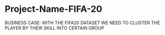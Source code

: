 # Project-Name-FIFA-20
BUSINESS CASE: WITH THE FIFA20 DATASET WE NEED TO CLUSTER THE PLAYER BY THEIR SKILL INTO CERTAIN GROUP
